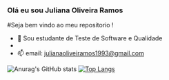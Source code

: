 ### Olá eu sou Juliana Oliveira Ramos


#Seja bem vindo ao meu repositorio ! 

- 🌱 Sou estudante de Teste de Software e Qualidade   
- 
- 📫 email: julianaoliveiramos1993@gmail.com
 


![Anurag's GitHub stats](https://github-readme-stats.vercel.app/api?username=Juliana-Oliveira-Ramos&show_icons=true&theme=radical)
[![Top Langs](https://github-readme-stats.vercel.app/api/top-langs/?username=Juliana-Oliveira-Ramos)](https://github.com/Juliana-Oliveira-Ramos/github-readme-stats)




